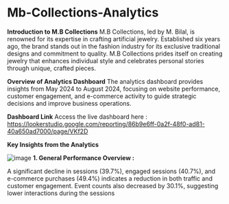 # Mb-Collections-Analytics

**Introduction to M.B Collections**
M.B Collections, led by M. Bilal, is renowned for its expertise in crafting artificial jewelry. Established six years ago, the brand stands out in the fashion industry for its exclusive traditional designs and commitment to quality. M.B Collections prides itself on creating jewelry that enhances individual style and celebrates personal stories through unique, crafted pieces.

**Overview of Analytics Dashboard**
The analytics dashboard provides insights from May 2024 to August 2024, focusing on website performance, customer engagement, and e-commerce activity to guide strategic decisions and improve business operations.

**Dashboard Link**
Access the live dashboard here : https://lookerstudio.google.com/reporting/86b9e6ff-0a2f-48f0-ad81-40a650ad7000/page/VKf2D

**Key Insights from the Analytics**

![image](https://github.com/user-attachments/assets/e3fb4a70-a615-4862-b90b-bf62f9d2869b)
**1. General Performance Overview :**

A significant decline in sessions (39.7%), engaged sessions (40.7%), and e-commerce purchases (49.4%) indicates a reduction in both traffic and customer engagement.
Event counts also decreased by 30.1%, suggesting lower interactions during the sessions

